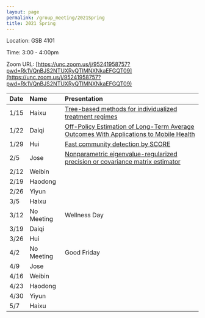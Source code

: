 ```yaml
---
layout: page
permalink: /group_meeting/2021Spring
title: 2021 Spring
---
```


Location: GSB 4101 

Time: 3:00 - 4:00pm

Zoom URL: [https://unc.zoom.us/j/95241958757?pwd=Rk1VQnBJS2NTUXRyQTlMNXNkaEFGQT09](https://unc.zoom.us/j/95241958757?pwd=Rk1VQnBJS2NTUXRyQTlMNXNkaEFGQT09) 

| Date    | Name       | Presentation |
| :----   | :----------------------|:------------ |
|  1/15 | Haixu | [Tree-based methods for individualized treatment regimes](https://academic.oup.com/biomet/article/102/3/501/2365724)  |
| 1/22 | Daiqi | [Off-Policy Estimation of Long-Term Average Outcomes With Applications to Mobile Health](https://www.tandfonline.com/doi/pdf/10.1080/01621459.2020.1807993?needAccess=true) |
| 1/29 | Hui | [Fast community detection by SCORE](https://projecteuclid.org/download/pdfview_1/euclid.aos/1416322036) | 
| 2/5 | Jose | [Nonparametric eigenvalue-regularized precision or covariance matrix estimator](https://projecteuclid.org/download/pdfview_1/euclid.aos/1460381682) |
| 2/12 | Weibin |  |
| 2/19 | Haodong | |
| 2/26 | Yiyun | |
| 3/5 | Haixu | |
| 3/12 | No Meeting | Wellness Day |
| 3/19 | Daiqi |
| 3/26 | Hui |  |
| 4/2 | No Meeting | Good Friday |
| 4/9 | Jose |  |
| 4/16 | Weibin |  |
| 4/23 | Haodong |  |
| 4/30 | Yiyun |  |
| 5/7 | Haixu |  |



